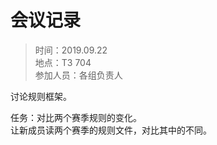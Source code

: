 # 会议记录

> 时间：2019.09.22  
> 地点：T3 704  
> 参加人员：各组负责人

讨论规则框架。

任务：对比两个赛季规则的变化。  
让新成员读两个赛季的规则文件，对比其中的不同。
